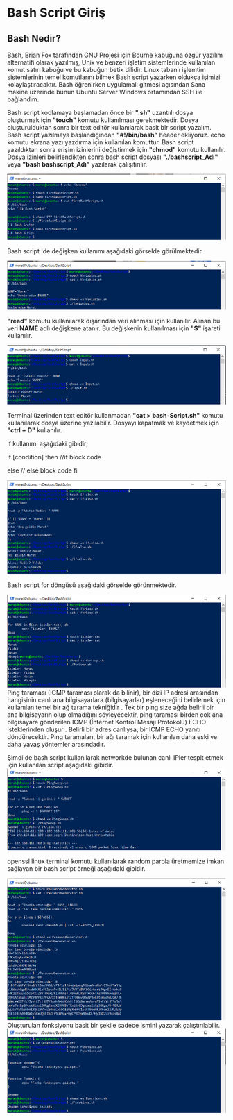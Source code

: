 # Bash Script Giriş

## Bash Nedir?

Bash, Brian Fox tarafından GNU Projesi için Bourne kabuğuna özgür yazılım alternatifi olarak yazılmış, Unix ve benzeri işletim sistemlerinde kullanılan komut satırı kabuğu ve bu kabuğun betik dilidir. 
Linux tabanlı işlemtim sistemlerinin temel komutlarını bilmek Bash script yazarken oldukça işimizi kolaylaştıracaktır.
Bash öğrenirken uygulamalı gitmesi açısından Sana makine üzerinde bunun Ubuntu Server Windows ortamından SSH ile bağlandım.

Bash script kodlamaya başlamadan önce bir **".sh"** uzantıılı dosya oluşturmak için **"touch"** komutu kullanılması gerekmektedir.
Dosya oluşturulduktan sonra bir text editör kullanılarak basit bir script yazalım. Bash script yazılmaya başlandığından **"#!/bin/bash"** header ekliyoruz.
echo komutu ekrana yazı yazdırma için kullanılan komuttur. Bash script yazıldıktan sonra erişim izinlerini değiştirmek için **"chmod"** komutu kullanılır.
Dosya izinleri belirlendikten sonra bash script dosyası **"./bashscript_Adı"** veya **"bash bashscript_Adı"** yazılarak çalışıtırılır.

![image](https://github.com/mrtyildiz/Blog-Post/blob/main/Linux%20101/img/1.PNG)

Bash script 'de değişken kullanımı aşağıdaki görselde görülmektedir.

![image](https://github.com/mrtyildiz/Blog-Post/blob/main/Linux%20101/img/2.PNG)

**"read"** komutu kullanılarak dışarından veri alınması için kullanılır. Alınan bu veri **NAME** adlı değişkene atanır. Bu değişkenin kullanılması için **"$"** işareti kullanılır.

![image](https://github.com/mrtyildiz/Blog-Post/blob/main/Linux%20101/img/3.PNG)

Terminal üzerinden text editör kullanmadan **"cat > bash-Script.sh"** komutu kullanılarak dosya üzerine yazılabilir. Dosyayı kapatmak ve kaydetmek için **"ctrl + D"** kullanılır.

if kullanımı aşağıdaki gibidir;

if [condition]
then
//if block code

else
 // else block code
fi

![image](https://github.com/mrtyildiz/Blog-Post/blob/main/Linux%20101/img/4.PNG)

Bash script for döngüsü aşağıdaki görselde görünmektedir.

![image](https://github.com/mrtyildiz/Blog-Post/blob/main/Linux%20101/img/5.PNG)
Ping taraması (ICMP taraması olarak da bilinir), bir dizi IP adresi arasından hangisinin canlı ana bilgisayarlara (bilgisayarlar) eşleneceğini belirlemek için kullanılan temel bir ağ tarama tekniğidir . Tek bir ping size ağda belirli bir ana bilgisayarın olup olmadığını söyleyecektir, ping taraması birden çok ana bilgisayara gönderilen ICMP (İnternet Kontrol Mesajı Protokolü) ECHO isteklerinden oluşur . Belirli bir adres canlıysa, bir ICMP ECHO yanıtı döndürecektir. Ping taramaları, bir ağı taramak için kullanılan daha eski ve daha yavaş yöntemler arasındadır.

Şimdi de bash script kullanılarak networkde bulunan canlı IPler tespit etmek için kullanılan script aşağıdaki gibidir.
![image](https://github.com/mrtyildiz/Blog-Post/blob/main/Linux%20101/img/6.PNG)

openssl linux terminal komutu kullanılarak random parola üretmemize imkan sağlayan bir bash script örneği aşağıdaki gibidir.

![image](https://github.com/mrtyildiz/Blog-Post/blob/main/Linux%20101/img/7.PNG)
Oluşturulan fonksiyonu basit bir şekile sadece ismini yazarak çalıştırılabilir.
![image](https://github.com/mrtyildiz/Blog-Post/blob/main/Linux%20101/img/8.PNG)

